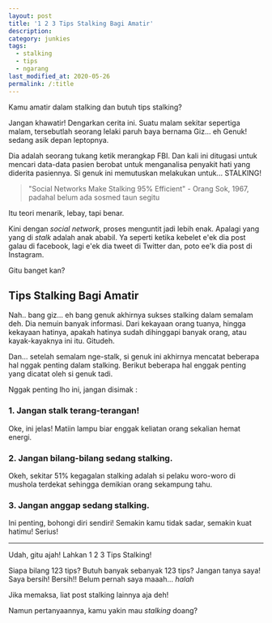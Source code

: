```yaml
---
layout: post
title: '1 2 3 Tips Stalking Bagi Amatir'
description:
category: junkies
tags:
  - stalking
  - tips
  - ngarang
last_modified_at: 2020-05-26
permalink: /:title
---
```


Kamu amatir dalam stalking dan butuh tips stalking?

Jangan khawatir! Dengarkan cerita ini. Suatu malam sekitar sepertiga malam, tersebutlah seorang lelaki paruh baya bernama Giz... eh Genuk! sedang asik depan leptopnya.

Dia adalah seorang tukang ketik merangkap FBI. Dan kali ini ditugasi untuk mencari data-data pasien berobat untuk menganalisa penyakit hati yang diderita pasiennya. Si genuk ini memutuskan melakukan untuk... STALKING!

> "Social Networks Make Stalking 95% Efficient" - Orang Sok, 1967, padahal belum ada sosmed taun segitu

Itu teori menarik, lebay, tapi benar.

Kini dengan *social network*, proses menguntit jadi lebih enak. Apalagi yang yang di *stalk* adalah anak ababil. Ya seperti ketika kebelet e'ek dia post galau di facebook, lagi e'ek dia  tweet di Twitter dan, poto ee'k dia post di Instagram.

Gitu banget kan?

## Tips Stalking Bagi Amatir

Nah.. bang giz... eh bang genuk akhirnya sukses stalking dalam semalam deh. Dia nemuin banyak informasi. Dari kekayaan orang tuanya, hingga kekayaan hatinya, apakah hatinya sudah dihinggapi banyak orang, atau kayak-kayaknya ini itu. Gitudeh.

Dan... setelah semalam nge-stalk, si genuk ini akhirnya mencatat beberapa hal nggak penting dalam stalking. Berikut beberapa hal enggak penting yang dicatat oleh si genuk tadi.

Nggak penting lho ini, jangan disimak :

### 1. Jangan stalk terang-terangan!

Oke, ini jelas! Matiin lampu biar enggak keliatan orang sekalian hemat energi.

### 2. Jangan bilang-bilang sedang stalking.

Okeh, sekitar 51% kegagalan stalking adalah si pelaku woro-woro di mushola terdekat sehingga demikian orang sekampung tahu.

### 3. Jangan anggap sedang stalking.

Ini penting, bohongi diri sendiri! Semakin kamu tidak sadar, semakin kuat hatimu! Serius!


***

Udah, gitu ajah! Lahkan 1 2 3 Tips Stalking!

Siapa bilang 123 tips? Butuh banyak sebanyak 123 tips? Jangan tanya saya! Saya bersih! Bersih!! Belum pernah saya maaah... *halah*

Jika memaksa, liat post stalking lainnya aja deh!

Namun pertanyaannya, kamu yakin mau *stalking* doang?
